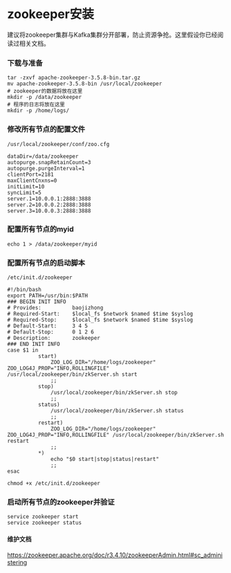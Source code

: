 # zookeeper安装

建议将zookeeper集群与Kafka集群分开部署，防止资源争抢。这里假设你已经阅读过相关文档。

### 下载与准备
```
tar -zxvf apache-zookeeper-3.5.8-bin.tar.gz
mv apache-zookeeper-3.5.8-bin /usr/local/zookeeper
# zookeeper的数据将放在这里
mkdir -p /data/zookeeper
# 程序的日志将放在这里
mkdir -p /home/logs/
```

### 修改所有节点的配置文件
```
/usr/local/zookeeper/conf/zoo.cfg

dataDir=/data/zookeeper
autopurge.snapRetainCount=3
autopurge.purgeInterval=1
clientPort=2181
maxClientCnxns=0
initLimit=10
syncLimit=5
server.1=10.0.0.1:2888:3888
server.2=10.0.0.2:2888:3888
server.3=10.0.0.3:2888:3888
```

### 配置所有节点的myid
```
echo 1 > /data/zookeeper/myid
```

### 配置所有节点的启动脚本
```
/etc/init.d/zookeeper

#!/bin/bash
export PATH=/usr/bin:$PATH
### BEGIN INIT INFO
# Provides:          baojizhong
# Required-Start:    $local_fs $network $named $time $syslog
# Required-Stop:     $local_fs $network $named $time $syslog
# Default-Start:     3 4 5
# Default-Stop:      0 1 2 6
# Description:       zookeeper
### END INIT INFO
case $1 in
          start)
              ZOO_LOG_DIR="/home/logs/zookeeper" ZOO_LOG4J_PROP="INFO,ROLLINGFILE"  /usr/local/zookeeper/bin/zkServer.sh start
              ;;
          stop)
              /usr/local/zookeeper/bin/zkServer.sh stop
              ;;
          status)
              /usr/local/zookeeper/bin/zkServer.sh status
              ;;
          restart)
              ZOO_LOG_DIR="/home/logs/zookeeper" ZOO_LOG4J_PROP="INFO,ROLLINGFILE" /usr/local/zookeeper/bin/zkServer.sh restart
              ;;
          *)
              echo "$0 start|stop|status|restart"
              ;;
esac
```
```
chmod +x /etc/init.d/zookeeper
```

### 启动所有节点的zookeeper并验证
```
service zookeeper start
service zookeeper status
```

####  维护文档
https://zookeeper.apache.org/doc/r3.4.10/zookeeperAdmin.html#sc_administering